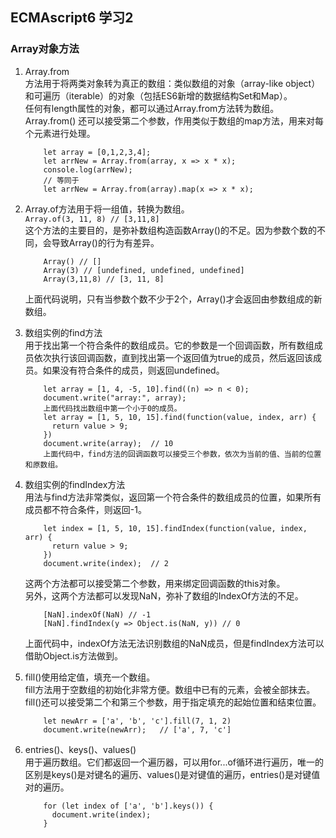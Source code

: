 ## ECMAscript6 学习2

### Array对象方法

1. Array.from  
    方法用于将两类对象转为真正的数组：类似数组的对象（array-like object）和可遍历（iterable）的对象（包括ES6新增的数据结构Set和Map）。  
    任何有length属性的对象，都可以通过Array.from方法转为数组。    
    Array.from() 还可以接受第二个参数，作用类似于数组的map方法，用来对每个元素进行处理。

    ```
        let array = [0,1,2,3,4];
        let arrNew = Array.from(array, x => x * x);
        console.log(arrNew);
        // 等同于
        let arrNew = Array.from(array).map(x => x * x);
    ```

2. Array.of方法用于将一组值，转换为数组。  
    `Array.of(3, 11, 8) // [3,11,8] `  
    这个方法的主要目的，是弥补数组构造函数Array()的不足。因为参数个数的不同，会导致Array()的行为有差异。  
    ```
        Array() // []
        Array(3) // [undefined, undefined, undefined]
        Array(3,11,8) // [3, 11, 8]
    ```  
    上面代码说明，只有当参数个数不少于2个，Array()才会返回由参数组成的新数组。

3. 数组实例的find方法  
    用于找出第一个符合条件的数组成员。它的参数是一个回调函数，所有数组成员依次执行该回调函数，直到找出第一个返回值为true的成员，然后返回该成员。如果没有符合条件的成员，则返回undefined。  
    ```
        let array = [1, 4, -5, 10].find((n) => n < 0);
        document.write("array:", array);
        上面代码找出数组中第一个小于0的成员。
        let array = [1, 5, 10, 15].find(function(value, index, arr) {
          return value > 9;
        }) 
        document.write(array);  // 10
        上面代码中，find方法的回调函数可以接受三个参数，依次为当前的值、当前的位置和原数组。
    ```

4. 数组实例的findIndex方法  
    用法与find方法非常类似，返回第一个符合条件的数组成员的位置，如果所有成员都不符合条件，则返回-1。  
    ```
        let index = [1, 5, 10, 15].findIndex(function(value, index, arr) {
          return value > 9;
        }) 
        document.write(index);  // 2
    ```
    这两个方法都可以接受第二个参数，用来绑定回调函数的this对象。  
    另外，这两个方法都可以发现NaN，弥补了数组的IndexOf方法的不足。  
    ```
        [NaN].indexOf(NaN) // -1
        [NaN].findIndex(y => Object.is(NaN, y)) // 0
    ```  
    上面代码中，indexOf方法无法识别数组的NaN成员，但是findIndex方法可以借助Object.is方法做到。

5. fill()使用给定值，填充一个数组。  
    fill方法用于空数组的初始化非常方便。数组中已有的元素，会被全部抹去。  
    fill()还可以接受第二个和第三个参数，用于指定填充的起始位置和结束位置。  
    ```
        let newArr = ['a', 'b', 'c'].fill(7, 1, 2)
        document.write(newArr);   // ['a', 7, 'c']
    ```

6. entries()、keys()、values()  
    用于遍历数组。它们都返回一个遍历器，可以用for...of循环进行遍历，唯一的区别是keys()是对键名的遍历、values()是对键值的遍历，entries()是对键值对的遍历。  
    ```
        for (let index of ['a', 'b'].keys()) {
          document.write(index);
        }
    ```